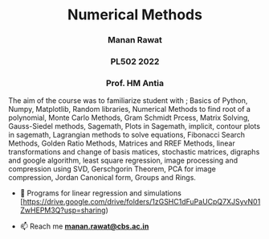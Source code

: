 <h1 align="center">Numerical Methods</h1>
<h3 align="center">Manan Rawat</h3>
<h3 align="center">PL502 2022</h3>
<h3 align="center">Prof. HM Antia</h3>

The aim of the course was to familiarize student with ; Basics of Python, Numpy, Matplotlib, Random libraries, Numerical Methods to find root of a polynomial, Monte Carlo Methods, Gram Schmidt Prcess, Matrix Solving, Gauss-Siedel methods, Sagemath, Plots in Sagemath, implicit, contour plots in sagemath, Lagrangian methods to solve equations, Fibonacci Search Methods, Golden Ratio Methods, Matrices and RREF Methods, linear transformations and change of basis matices, stochastic matrices, digraphs and google algorithm, least square regression, image processing and compression using SVD, Gerschgorin Theorem, PCA for image compression, Jordan Canonical form, Groups and Rings.

- 📄 Programs for linear regression and simulations [https://drive.google.com/drive/folders/1zGSHC1dFuPaUCpQ7XJSyvN01ZwHEPM3Q?usp=sharing)

- 📫 Reach me **manan.rawat@cbs.ac.in**
